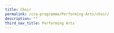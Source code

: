 ```yaml
---
title: Choir
permalink: /cca-programme/Performing-Arts/choir/
description: ""
third_nav_title: Performing Arts
---
```

